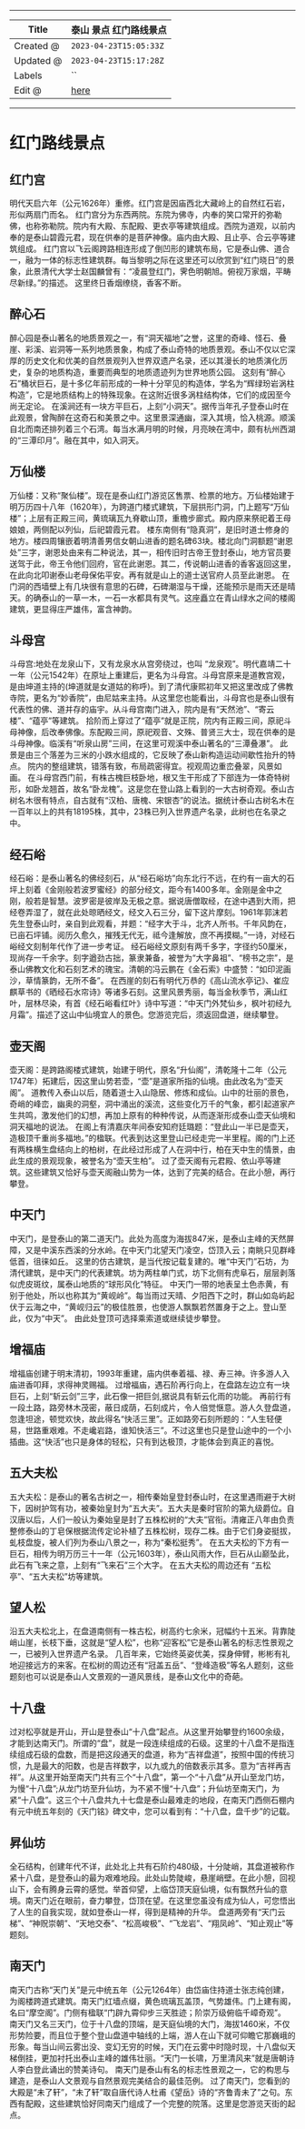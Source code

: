 -----

| Title     | 泰山 景点 红门路线景点                                    |
| --------- | ----------------------------------------------- |
| Created @ | `2023-04-23T15:05:33Z`                          |
| Updated @ | `2023-04-23T15:17:28Z`                          |
| Labels    | \`\`                                            |
| Edit @    | [here](https://github.com/junxnone/t/issues/15) |

-----

# 红门路线景点

## 红门宫

明代天启六年（公元1626年）重修。红门宫是因庙西北大藏岭上的自然红石岩，形似两扇门而名。
红门宫分为东西两院。东院为佛寺，内奉的笑口常开的弥勒佛，也称弥勒院。院内有大殿、东配殿、更衣亭等建筑组成。西院为道观，以前内奉的是泰山碧霞元君，现在供奉的是菩萨神像。庙内由大殿、且止亭、合云亭等建筑组成。
红门宫以飞云阁跨路相连形成了倒凹形的建筑布局，它是泰山佛、道合一，融为一体的标志性建筑群。每当黎明之际在这里还可以欣赏到“红门晓日”的景象，此景清代大学士赵国麟曾有：“凌晨登红门，霁色明朝旭。俯视万家烟，平畴尽新绿。”的描述。
这里终日香烟缭绕，香客不断。

## 醉心石

醉心园是泰山著名的地质景观之一，有“洞天福地”之誉，这里的奇峰、怪石、叠崖、彩溪、岩洞等一系列地质景象，构成了泰山奇特的地质景观。泰山不仅以它深厚的历史文化和优美的自然景观列入世界双遗产名录，还以其漫长的地质演化历史，复杂的地质构造，重要而典型的地质遗迹列为世界地质公园。
这刻有“醉心石”桶状巨石，是十多亿年前形成的一种十分罕见的构造体，学名为“辉绿玢岩涡柱构造”，它是地质结构上的特殊现象。在这附近很多涡柱结构体，它们的成因至今尚无定论。
在溪涧还有一块方平巨石，上刻“小洞天”。据传当年孔子登泰山时在此观景，曾陶醉在这奇石和美景之中。这里景深通幽，深入其境，恰入桃源。顺溪自北而南还排列着三个石湾。每当水满月明的时候，月亮映在湾中，颇有杭州西湖的“三潭印月”。融在其中，如入洞天。

## 万仙楼

万仙楼：又称“聚仙楼”。现在是泰山红门游览区售票、检票的地方。万仙楼始建于明万历四十八年（1620年），为跨道门楼式建筑，下层拱形门洞，门上题写“万仙楼”；上层有正殿三间，黄琉璃瓦九脊歇山顶，重檐步廊式。殿内原来祭祀着王母娘娘，两侧配以列仙，后祀碧霞元君。
楼东南侧有“隐真洞”，是旧时道士修身的地方。楼四周镶嵌着明清善男信女朝山进香的题名碑63块。楼北向门洞额题“谢恩处”三字，谢恩处由来有二种说法，其一，相传旧时古帝王登封泰山，地方官员要送驾于此，帝王令他们回府，官在此谢恩。其二，传说朝山进香的香客返回这里，在此向北叩谢泰山老母保佑平安。再有就是山上的道士送官府人员至此谢恩。
在门洞的西墙壁上有几块很有意思的石碑，石碑潮湿与干燥，还能预示是雨天还是晴天。的确泰山的一草一木，一石一水都具有灵气。这座矗立在青山绿水之间的楼阁建筑，更显得庄严雄伟，富含神韵。

## 斗母宫

斗母宫:地处在龙泉山下，又有龙泉水从宫旁绕过，也叫
“龙泉观”。明代嘉靖二十一年（公元1542年）在原址上重建后，更名为斗母宫。斗母宫原来是道教宫观，是由坤道主持的(坤道就是女道姑的称呼)。到了清代康熙初年又把这里改成了佛教寺院，更名为“妙香院”，由尼姑来主持。从这里您也能看出，斗母宫也是泰山很有代表性的佛、道并存的庙宇。从斗母宫南门进入，院内是有“天然池”、“寄云楼”、“蕴亭”等建筑。
拾阶而上穿过了“蕴亭”就是正院，院内有正殿三间，原祀斗母神像，后改奉佛像。东配殿三间，原祀观音、文殊、普贤三大士，现在供奉的是斗母神像。临溪有“听泉山房”三间，在这里可观溪中泰山著名的“三潭叠瀑”。
此景是由三个落差为三米的小跌水组成的，它反映了泰山新构造运动间歇性抬升的特点。
院内的整组建筑，错落有致，布局疏密得宜。视观周边重峦叠翠，风景如画。
在斗母宫西门前，有株古槐巨枝卧地，根又生干形成了下部连为一体奇特树形，如卧龙翘首，故名“卧龙槐”。这是您在登山路上看到的一大古树奇观。泰山古树名木很有特点，自古就有“汉柏、唐槐、宋银杏”的说法。据统计泰山古树名木在一百年以上的共有18195株，其中，23株已列入世界遗产名录，此树也在名录之中。

## 经石峪

经石峪：是泰山著名的佛经刻石，从“经石峪坊”向东北行不远，在约有一亩大的石坪上刻着《金刚般若波罗蜜经》的部分经文，距今有1400多年。金刚是金中之刚，般若是智慧。波罗密是彼岸及无极之意。据说唐僧取经，在途中遇到大雨，把经卷弄湿了，就在此处晾晒经文，经文入石三分，留下这片摩刻。1961年郭沫若先生登泰山时，亲自到此观看，并题：“经字大于斗，北齐人所书。千年风韵在，已亩石坪铺。阅历久愈久，摧残无代无，祗今逢解放，庶不再摸糊。”一诗，对经石峪经文刻制年代作了进一步考证。
经石峪经文原刻有两千多字，字径约50厘米，现尚存一千余字。刻字遒劲古拙，篆隶兼备，被誉为“大字鼻祖”、“榜书之宗”，是泰山佛教文化和石刻艺术的瑰宝。清朝的冯云鹏在《金石索》中盛赞：“如印泥画沙，草情篆韵，无所不备”。
在西崖的刻石有明代万恭的《高山流水亭记》、崔应麒草书的《晒经石水帘诗》等诸多石刻。这里风景秀丽，每当金秋季节，满山红叶，层林尽染，有首《经石峪看红叶》诗中写道：“中天门外梵仙乡，枫叶初经九月霜”。描述了这山中仙境宜人的景色。您游览完后，须返回盘道，继续攀登。

## 壶天阁

壶天阁：是跨路阁楼式建筑，始建于明代，原名“升仙阁”，清乾隆十二年（公元1747年）拓建后，因这里山势若壶，“壶”是道家所指的仙境。由此改名为“壶天阁”。
道教传入泰山以后，随着道士入山隐居、修炼和成仙。山中的壮丽的景色，奇峭的峰峦，幽奥的洞壑，洞中涌出的溪流，这些变化万千的气象，都引起道家产生共鸣，激发他们的幻想，再加上原有的种种传说，从而逐渐形成泰山壶天仙境和洞天福地的说法。
在阁上有清嘉庆年间泰安知府廷璐题：“登此山一半已是壶天，造极顶千重尚多福地。”的楹联。代表到达这里登山已经走完一半里程。阁的门上还有两株横生盘结向上的柏树，在此经过形成了人在洞中行，柏在天中生的情景，由此生成的景观现象，被誉名为“壶天生柏”。
过了壶天阁有元君殿、依山亭等建筑。这些建筑又恰好与壶天阁融山势为一体，达到了完美的结合。在此小憩，再行攀登。

## 中天门

中天门，是登泰山的第二道天门。此处为高度为海拔847米，是泰山主峰的天然屏障，又是中溪东西溪的分水岭。在中天门北望天门凌空，岱顶入云；南眺只见群峰低首，徂徕如丘。
这里的仿古建筑，是当代按记载复建的。唯“中天门”石坊，为清代建筑，是中天门的代表建筑。坊为两柱单门式，坊下北侧有虎阜石，层层剥落似虎皮斑纹，属泰山地质的“球形风化”特征。
中天门一带的地表呈土色赤黄，有别于他处，所以也称其为“黄岘岭”。每当雨过天晴、夕阳西下之时，群山如岛屿起伏于云海之中，“黄岘归云”的极佳胜景，也使游人飘飘若然置身于之上。登山至此，仅为“中天”。
由此处登顶可选择乘索道或继续徒步攀登。

## 增福庙

增福庙创建于明末清初，1993年重建，庙内供奉着福、禄、寿三神。许多游人入庙进香叩拜，求得神灵赐福。
过增福庙，遇石阶再行向上，在盘路左边立有一块巨石，上刻“斩云剑”三字，此石像一把巨剑,据说具有斩云化雨的功能。
再前行有一段土路，路旁林木茂密，蔽日成荫，石刻成片，令人倍觉惬意。游人久登盘道，忽逢坦途，顿觉欢快，故此得名“快活三里”。正如路旁石刻所题的：“人生轻便易，世路重艰难。不走巉岩路，谁知快活三”。不过这里也只是登山途中的一个小插曲。这“快活”也只是身体的轻松，只有到达极顶，才能体会到真正的喜悦。

## 五大夫松

五大夫松：是泰山的著名古树之一，相传秦始皇登封泰山时，在这里遇雨避于大树下，因树护驾有功，被秦始皇封为“五大夫”。五大夫是秦时官阶的第九级爵位。自汉唐以后，人们一般认为秦始皇是封了五株松树的“大夫”官衔。清雍正八年由负责整修泰山的丁皂保根据流传定论补植了五株松树，现存二株。由于它们身姿挺拔，虬枝盘旋，被人们列为泰山八景之一，称为“秦松挺秀”。
在五大夫松的下方有一巨石，相传为明万历三十一年（公元1603年），泰山风雨大作，巨石从山巅坠此，此石有飞来之意，上刻有“飞来石”三个大字。
在五大夫松的周边还有 “五松亭”、“五大夫松”坊等建筑。

## 望人松

沿五大夫松北上，在盘道南侧有一株古松，树高约七余米，冠幅约十五米。背靠陡峭山崖，长枝下垂，这就是“望人松”，也称“迎客松”它是泰山著名的标志性景观之一，已被列入世界遗产名录。
几百年来，它始终英姿优美，探身伸臂，彬彬有礼地迎接远方的来客。在松树的周边还有“冠盖五岳”、“登峰造极”等名人题刻，这些题刻也可以说是泰山人文景观的一道风景线，是泰山文化中的奇葩。

## 十八盘

过对松亭就是开山，开山是登泰山“十八盘”起点。从这里开始攀登约1600余级，才能到达南天门。所谓的“盘”，就是一段连续组成的石级。这里的十八盘不是指连续组成石级的盘数，而是把这段通天的盘道，称为“吉祥盘道”，按照中国的传统习惯，九是最大的阳数，也是吉祥数字，以九或九的倍数表示其多。意为“吉祥再吉祥”。从这里开始至南天门共有三个“十八盘”，第一个“十八盘”从开山至龙门坊，为慢“十八盘”;从龙门坊至升仙坊，为不紧不慢“十八盘”；升仙坊至南天门，为紧“十八盘”。这三个十八盘共九十七盘是泰山最难走的地段，在南天门西侧石棚内有元中统五年刻的《天门铭》碑文中，您可以看到有：“十八盘，盘千步”的记载。

## 昇仙坊

全石结构，创建年代不详，此处北上共有石阶约480级，十分陡峭，其盘道被称作紧十八盘，是登泰山的最为艰难地段。此处山势陡峻，悬崖峭壁。在此小憩，回视山下，会有腾身云霄的感觉。举首仰望，上临岱顶天庭仙境，似有飘然升仙的意境。南天门近在眼前，奋力攀登，岱顶在望。在这里您虽没有成为仙人，可您悟出了人生的自我实现，就如登泰山一样，得到是精神的升华。
盘道两旁有“天门云梯”、“神贶崇朝”、“天地交泰”、“松高峻极”、“飞龙岩”、“翔凤岭”、“知止观止”等题刻。

## 南天门

南天门古称“天门关”是元中统五年（公元1264年）由岱庙住持道士张志纯创建，为阁楼跨道式建筑。南天门红墙点缀，黄色琉璃瓦盖顶，气势雄伟。门上建有阁，名曰“摩空阁”。门侧有楹联“门辟九霄仰步三天胜迹；阶崇万级俯临千嶂奇观”。
南天门又名三天门，位于十八盘的顶端，是天庭仙境的大门，海拔1460米，不仅形势险要，而且位于整个登山盘道中轴线的上端，游人在山下就可仰瞻它那巍峨的形象。每当山间云雾出没、变幻无穷的时候，天门在云雾中时隐时现，十八盘似天梯倒挂，更加衬托出泰山主峰的雄伟壮丽。“天门一长啸，万里清风来”就是唐朝诗人李白登此诵出的赞美诗句。
南天门是泰山有名的标志性景观之一，它的构思与建造，是泰山人文景观与自然景观完美结合的最佳范例。
过了南天门，您看到的大殿是“未了轩”，“未了轩”取自唐代诗人杜甫《望岳》诗的“齐鲁青未了”之句。东西有配殿，这些建筑恰好同南天门组成了一个完整的院落。这里是您游览天街的起点。
